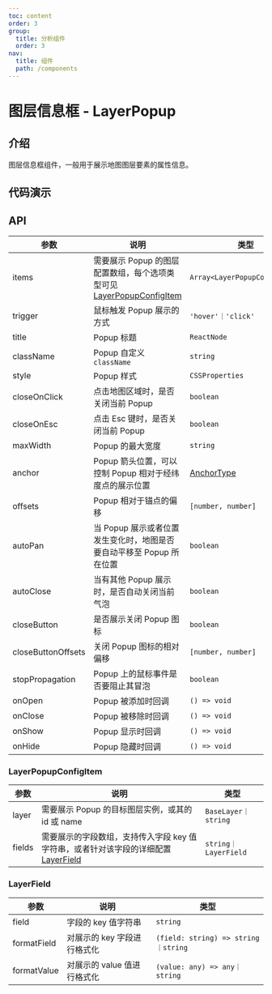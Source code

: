 ```yaml
---
toc: content
order: 3
group:
  title: 分析组件
  order: 3
nav:
  title: 组件
  path: /components
---
```


# 图层信息框 - LayerPopup

## 介绍

图层信息框组件，一般用于展示地图图层要素的属性信息。

## 代码演示

<code src="./demos/default.tsx" compact defaultShowCode></code>

## API

| 参数 | 说明 | 类型 | 默认值 |
| --- | --- | --- | --- |
| items | 需要展示 Popup 的图层配置数组，每个选项类型可见 [LayerPopupConfigItem](#LayerPopupConfigItem) | `Array<LayerPopupConfigItem>` | `[]` |
| trigger | 鼠标触发 Popup 展示的方式 | `'hover'｜'click'` | `'hover'` |
| title | Popup 标题 | `ReactNode` | - |
| className | Popup 自定义 `className` | `string` | - |
| style | Popup 样式 | `CSSProperties` | - |
| closeOnClick | 点击地图区域时，是否关闭当前 Popup | `boolean` | `true` |
| closeOnEsc | 点击 Esc 键时，是否关闭当前 Popup | `boolean` | `false` |
| maxWidth | Popup 的最大宽度 | `string` | `'240px'` |
| anchor | Popup 箭头位置，可以控制 Popup 相对于经纬度点的展示位置 | [AnchorType](#anchortype) | `'bottom'` |
| offsets | Popup 相对于锚点的偏移 | `[number, number]` | `[0, 0]` |
| autoPan | 当 Popup 展示或者位置发生变化时，地图是否要自动平移至 Popup 所在位置 | `boolean` | `false` |
| autoClose | 当有其他 Popup 展示时，是否自动关闭当前气泡 | `boolean` | `true` |
| closeButton | 是否展示关闭 Popup 图标 | `boolean` | `true` |
| closeButtonOffsets | 关闭 Popup 图标的相对偏移 | `[number, number]` | - |
| stopPropagation | Popup 上的鼠标事件是否要阻止其冒泡 | `boolean` | `true` |
| onOpen | Popup 被添加时回调 | `() => void` | - |
| onClose | Popup 被移除时回调 | `() => void` | - |
| onShow | Popup 显示时回调 | `() => void` | - |
| onHide | Popup 隐藏时回调 | `() => void` | - |

### LayerPopupConfigItem

| 参数 | 说明 | 类型 |
| --- | --- | --- |
| layer | 需要展示 Popup 的目标图层实例，或其的 id 或 name | `BaseLayer｜string` |
| fields | 需要展示的字段数组，支持传入字段 key 值字符串，或者针对该字段的详细配置 [LayerField](#LayerField) | `string｜LayerField` |

### LayerField

| 参数        | 说明                        | 类型                                |
| ----------- | --------------------------- | ----------------------------------- |
| field       | 字段的 key 值字符串         | `string`                            |
| formatField | 对展示的 key 字段进行格式化 | `(field: string) => string｜string` |
| formatValue | 对展示的 value 值进行格式化 | `(value: any) => any｜string`       |
